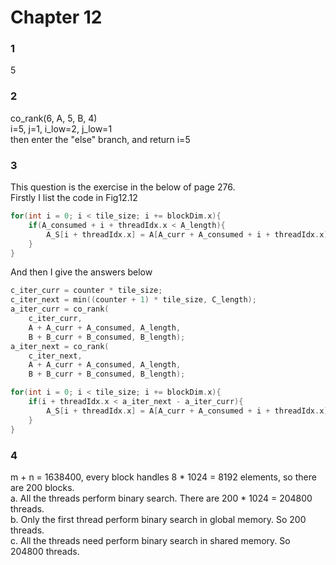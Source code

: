 # Chapter 12

### 1
5

### 2 
co_rank(6, A, 5, B, 4)  
i=5, j=1, i_low=2, j_low=1  
then enter the "else" branch,  and return i=5  

### 3
This question is the exercise in the below of page 276.  
Firstly I list the code in Fig12.12  
```c++
for(int i = 0; i < tile_size; i += blockDim.x){
    if(A_consumed + i + threadIdx.x < A_length){
        A_S[i + threadIdx.x] = A[A_curr + A_consumed + i + threadIdx.x];
    }
}
```
And then I give the answers below  
```C++
c_iter_curr = counter * tile_size; 
c_iter_next = min((counter + 1) * tile_size, C_length); 
a_iter_curr = co_rank(
    c_iter_curr, 
    A + A_curr + A_consumed, A_length, 
    B + B_curr + B_consumed, B_length); 
a_iter_next = co_rank(
    c_iter_next, 
    A + A_curr + A_consumed, A_length, 
    B + B_curr + B_consumed, B_length); 

for(int i = 0; i < tile_size; i += blockDim.x){
    if(i + threadIdx.x < a_iter_next - a_iter_curr){
        A_S[i + threadIdx.x] = A[A_curr + A_consumed + i + threadIdx.x];
    }
}
```

### 4
m + n = 1638400, every block handles 8 * 1024 = 8192 elements, so there are 200 blocks.  
a. All the threads perform binary search. There are 200 * 1024 = 204800 threads.  
b. Only the first thread perform binary search in global memory. So 200 threads.  
c. All the threads need perform binary search in shared memory. So 204800 threads.  